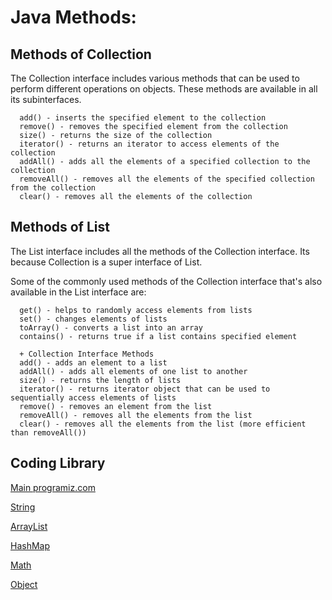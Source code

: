 # Java Methods:

## Methods of Collection
The Collection interface includes various methods that can be used to perform different operations on objects. These methods are available in all its subinterfaces.

      add() - inserts the specified element to the collection
      remove() - removes the specified element from the collection
      size() - returns the size of the collection
      iterator() - returns an iterator to access elements of the collection
      addAll() - adds all the elements of a specified collection to the collection
      removeAll() - removes all the elements of the specified collection from the collection
      clear() - removes all the elements of the collection

## Methods of List
The List interface includes all the methods of the Collection interface. Its because Collection is a super interface of List.

Some of the commonly used methods of the Collection interface that's also available in the List interface are:

      get() - helps to randomly access elements from lists
      set() - changes elements of lists
      toArray() - converts a list into an array
      contains() - returns true if a list contains specified element
      
      + Collection Interface Methods 
      add() - adds an element to a list
      addAll() - adds all elements of one list to another
      size() - returns the length of lists
      iterator() - returns iterator object that can be used to sequentially access elements of lists
      remove() - removes an element from the list
      removeAll() - removes all the elements from the list
      clear() - removes all the elements from the list (more efficient than removeAll())
      
   
   
   
## Coding Library

 [Main programiz.com](https://www.programiz.com/java-programming/library)  
  
 [String](https://www.programiz.com/java-programming/library/string/compareto)  
 
 [ArrayList](https://www.programiz.com/java-programming/library/arraylist/addall)    
 
 [HashMap](https://www.programiz.com/java-programming/library/hashmap/clone)      
 
 [Math](https://www.programiz.com/java-programming/library/math/abs)        
 
 [Object](https://www.programiz.com/java-programming/library/object/hashcode)

 
